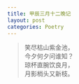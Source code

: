 ```yaml
---
title: 甲辰三月十二晚记
layout: post
categories: Poetry
---
```

> 笑尽枯山紫金池，<br>今夕何夕问谁知？<br>琼杯直腕饮良月，<br>月影梢头又新枝。